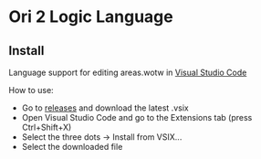 # Ori 2 Logic Language

## Install

Language support for editing areas.wotw in [Visual Studio Code](https://code.visualstudio.com/)

How to use:

- Go to [releases](https://github.com/ori-rando/logic-language/releases) and download the latest .vsix
- Open Visual Studio Code and go to the Extensions tab (press Ctrl+Shift+X)
- Select the three dots -> Install from VSIX...
- Select the downloaded file
